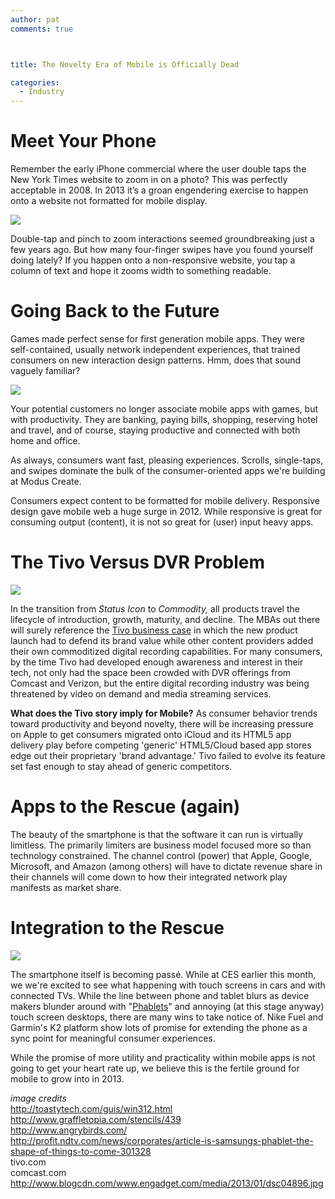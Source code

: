 ```yaml
---
author: pat
comments: true



title: The Novelty Era of Mobile is Officially Dead

categories:
  - Industry
---
```


# Meet Your Phone





Remember the early iPhone commercial where the user double taps the New York Times website to zoom in on a photo? This was perfectly acceptable in 2008. In 2013 it’s a groan engendering exercise to happen onto a website not formatted for mobile display.





![](http://moduscreate.com/wp-content/uploads/2013/01/Screen-Shot-2013-01-22-at-11.47.59-PM2.png)





Double-tap and pinch to zoom interactions seemed groundbreaking just a few years ago. But how many four-finger swipes have you found yourself doing lately? If you happen onto a non-responsive website, you tap a column of text and hope it zooms width to something readable.





# Going Back to the Future





Games made perfect sense for first generation mobile apps. They were self-contained, usually network independent experiences, that trained consumers on new interaction design patterns. Hmm, does that sound vaguely familiar?





[![](http://moduscreate.com/wp-content/uploads/2013/01/win31games2-466x350.png)](http://moduscreate.com/the-novelty-era-of-mobile-is-officially-dead/win31games/)





Your potential customers no longer associate mobile apps with games, but with productivity. They are banking, paying bills, shopping, reserving hotel and travel, and of course, staying productive and connected with both home and office.





As always, consumers want fast, pleasing experiences. Scrolls, single-taps, and swipes dominate the bulk of the consumer-oriented apps we're building at Modus Create.





Consumers expect content to be formatted for mobile delivery. Responsive design gave mobile web a huge surge in 2012. While responsive is great for consuming output (content), it is not so great for (user) input heavy apps.





# The Tivo Versus DVR Problem





![](http://moduscreate.com/wp-content/uploads/2013/01/tivo-dvr2.jpg)





In the transition from _Status Icon_ to _Commodity,_ all products travel the lifecycle of introduction, growth, maturity, and decline. The MBAs out there will surely reference the [Tivo business case](http://hbr.org/product/tivo/an/501038-PDF-ENG) in which the new product launch had to defend its brand value while other content providers added their own commoditized digital recording capabilities. For many consumers, by the time Tivo had developed enough awareness and interest in their tech, not only had the space been crowded with DVR offerings from Comcast and Verizon, but the entire digital recording industry was being threatened by video on demand and media streaming services.





**What does the Tivo story imply for Mobile?** As consumer behavior trends toward productivity and beyond novelty, there will be increasing pressure on Apple to get consumers migrated onto iCloud and its HTML5 app delivery play before competing 'generic' HTML5/Cloud based app stores edge out their proprietary 'brand advantage.' Tivo failed to evolve its feature set fast enough to stay ahead of generic competitors.





# Apps to the Rescue (again)





The beauty of the smartphone is that the software it can run is virtually limitless. The primarily limiters are business model focused more so than technology constrained. The channel control (power) that Apple, Google, Microsoft, and Amazon (among others) will have to dictate revenue share in their channels will come down to how their integrated network play manifests as market share.





# Integration to the Rescue





![](http://moduscreate.com/wp-content/uploads/2013/01/dsc048962-527x350.jpg)





The smartphone itself is becoming passé. While at CES earlier this month, we we're excited to see what happening with touch screens in cars and with connected TVs. While the line between phone and tablet blurs as device makers blunder around with "[Phablets](http://en.wikipedia.org/wiki/Phablet)" and annoying (at this stage anyway) touch screen desktops, there are many wins to take notice of. Nike Fuel and Garmin's K2 platform show lots of promise for extending the phone as a sync point for meaningful consumer experiences.





While the promise of more utility and practicality within mobile apps is not going to get your heart rate up, we believe this is the fertile ground for mobile to grow into in 2013.





_image credits_  
http://toastytech.com/guis/win312.html  
http://www.graffletopia.com/stencils/439  
http://www.angrybirds.com/  
http://profit.ndtv.com/news/corporates/article-is-samsungs-phablet-the-shape-of-things-to-come-301328  
tivo.com  
comcast.com  
http://www.blogcdn.com/www.engadget.com/media/2013/01/dsc04896.jpg



